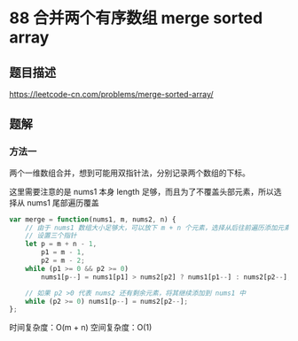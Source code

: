 # 88 合并两个有序数组 merge sorted array

## 题目描述

<https://leetcode-cn.com/problems/merge-sorted-array/>

## 题解

### 方法一

两个一维数组合并，想到可能用双指针法，分别记录两个数组的下标。

这里需要注意的是 nums1 本身 length 足够，而且为了不覆盖头部元素，所以选择从 nums1 尾部遍历覆盖

```js
var merge = function(nums1, m, nums2, n) {
    // 由于 nums1 数组大小足够大，可以放下 m + n 个元素，选择从后往前遍历添加元素
    // 设置三个指针
    let p = m + n - 1,
        p1 = m - 1,
        p2 = m - 2;
    while (p1 >= 0 && p2 >= 0)
        nums1[p--] = nums1[p1] > nums2[p2] ? nums1[p1--] : nums2[p2--];

    // 如果 p2 >0 代表 nums2 还有剩余元素，将其继续添加到 nums1 中
    while (p2 >= 0) nums1[p--] = nums2[p2--];
};
```

时间复杂度：O(m + n)
空间复杂度：O(1)
